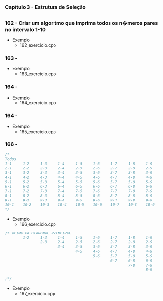 ##
### Capítulo 3 - Estrutura de Seleção
##

### 162 - Criar um algoritmo que imprima todos os n�meros pares no intervalo 1-10

- Exemplo
    - 162_exercicio.cpp


### 163 - 

- Exemplo
    - 163_exercicio.cpp    


### 164 - 

- Exemplo
    - 164_exercicio.cpp 


### 164 - 

- Exemplo
    - 165_exercicio.cpp 


### 166 - 

```css
/* 
Todos
1-1     1-2     1-3     1-4     1-5     1-6     1-7     1-8     1-9     1-10
2-1     2-2     2-3     2-4     2-5     2-6     2-7     2-8     2-9     2-10
3-1     3-2     3-3     3-4     3-5     3-6     3-7     3-8     3-9     3-10
4-1     4-2     4-3     4-4     4-5     4-6     4-7     4-8     4-9     4-10
5-1     5-2     5-3     5-4     5-5     5-6     5-7     5-8     5-9     5-10
6-1     6-2     6-3     6-4     6-5     6-6     6-7     6-8     6-9     6-10
7-1     7-2     7-3     7-4     7-5     7-6     7-7     7-8     7-9     7-10
8-1     8-2     8-3     8-4     8-5     8-6     8-7     8-8     8-9     8-10
9-1     9-2     9-3     9-4     9-5     9-6     9-7     9-8     9-9     9-10
10-1    10-2    10-3    10-4    10-5    10-6    10-7    10-8    10-9    10-10;
*/
```

- Exemplo
    - 166_exercicio.cpp



```php
/* ACIMA DA DIAGONAL PRINCIPAL
        1-2     1-3     1-4     1-5     1-6     1-7     1-8     1-9     1-10
                2-3     2-4     2-5     2-6     2-7     2-8     2-9     2-10
                        3-4     3-5     3-6     3-7     3-8     3-9     3-10
                                4-5     4-6     4-7     4-8     4-9     4-10
                                        5-6     5-7     5-8     5-9     5-10
                                                6-7     6-8     6-9     6-10
                                                        7-8     7-9     7-10
                                                                8-9     8-10
                                                                        9-10
;*/

```

- Exemplo
    - 167_exercicio.cpp




























































































